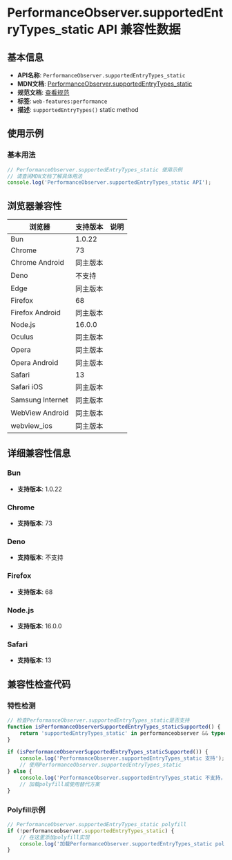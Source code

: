 # PerformanceObserver.supportedEntryTypes_static API 兼容性数据

## 基本信息

- **API名称**: `PerformanceObserver.supportedEntryTypes_static`
- **MDN文档**: [PerformanceObserver.supportedEntryTypes_static](https://developer.mozilla.org/docs/Web/API/PerformanceObserver/supportedEntryTypes_static)
- **规范文档**: [查看规范](https://w3c.github.io/performance-timeline/#supportedentrytypes-attribute)
- **标签**: `web-features:performance`
- **描述**: `supportedEntryTypes()` static method

## 使用示例

### 基本用法

```javascript
// PerformanceObserver.supportedEntryTypes_static 使用示例
// 请查阅MDN文档了解具体用法
console.log('PerformanceObserver.supportedEntryTypes_static API');
```

## 浏览器兼容性

| 浏览器 | 支持版本 | 说明 |
|--------|----------|------|
| Bun | 1.0.22 |  |
| Chrome | 73 |  |
| Chrome Android | 同主版本 |  |
| Deno | 不支持 |  |
| Edge | 同主版本 |  |
| Firefox | 68 |  |
| Firefox Android | 同主版本 |  |
| Node.js | 16.0.0 |  |
| Oculus | 同主版本 |  |
| Opera | 同主版本 |  |
| Opera Android | 同主版本 |  |
| Safari | 13 |  |
| Safari iOS | 同主版本 |  |
| Samsung Internet | 同主版本 |  |
| WebView Android | 同主版本 |  |
| webview_ios | 同主版本 |  |

## 详细兼容性信息

### Bun

- **支持版本**: 1.0.22

### Chrome

- **支持版本**: 73

### Deno

- **支持版本**: 不支持

### Firefox

- **支持版本**: 68

### Node.js

- **支持版本**: 16.0.0

### Safari

- **支持版本**: 13

## 兼容性检查代码

### 特性检测

```javascript
// 检查PerformanceObserver.supportedEntryTypes_static是否支持
function isPerformanceObserverSupportedEntryTypes_staticSupported() {
    return 'supportedEntryTypes_static' in performanceobserver && typeof performanceobserver.supportedEntryTypes_static === 'function';
}

if (isPerformanceObserverSupportedEntryTypes_staticSupported()) {
    console.log('PerformanceObserver.supportedEntryTypes_static 支持');
    // 使用PerformanceObserver.supportedEntryTypes_static
} else {
    console.log('PerformanceObserver.supportedEntryTypes_static 不支持，需要polyfill');
    // 加载polyfill或使用替代方案
}
```

### Polyfill示例

```javascript
// PerformanceObserver.supportedEntryTypes_static polyfill
if (!performanceobserver.supportedEntryTypes_static) {
    // 在这里添加polyfill实现
    console.log('加载PerformanceObserver.supportedEntryTypes_static polyfill');
}
```

